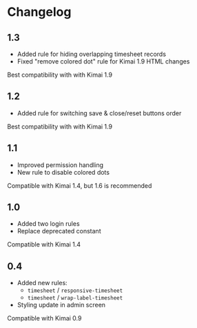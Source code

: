 # Changelog

## 1.3

- Added rule for hiding overlapping timesheet records
- Fixed "remove colored dot" rule for Kimai 1.9 HTML changes

Best compatibility with with Kimai 1.9

## 1.2

- Added rule for switching save & close/reset buttons order

Best compatibility with with Kimai 1.9

## 1.1

- Improved permission handling
- New rule to disable colored dots

Compatible with Kimai 1.4, but 1.6 is recommended

## 1.0

- Added two login rules
- Replace deprecated constant

Compatible with Kimai 1.4

## 0.4 

- Added new rules:
  - `timesheet` / `responsive-timesheet`
  - `timesheet` / `wrap-label-timesheet`
- Styling update in admin screen
  
Compatible with Kimai 0.9
